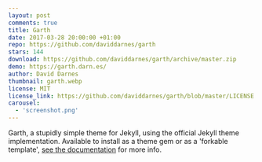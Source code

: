 ```yaml
---
layout: post
comments: true
title: Garth
date: 2017-03-28 20:00:00 +01:00
repo: https://github.com/daviddarnes/garth
stars: 144
download: https://github.com/daviddarnes/garth/archive/master.zip
demo: https://garth.darn.es/
author: David Darnes
thumbnail: garth.webp
license: MIT
license_link: https://github.com/daviddarnes/garth/blob/master/LICENSE
carousel:
  - 'screenshot.png'
---
```


Garth, a stupidly simple theme for Jekyll, using the official Jekyll theme implementation. Available to install as a theme gem or as a 'forkable template', [see the documentation](https://github.com/daviddarnes/garth#installation) for more info.
